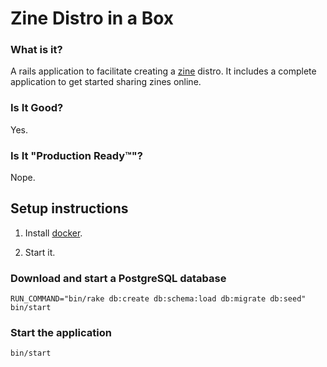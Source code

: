 # Zine Distro in a Box

### What is it?

A rails application to facilitate creating a [zine](https://en.wikipedia.org/wiki/Zine) distro. It includes a complete application to get started sharing zines online.

### Is It Good?

Yes.

### Is It "Production Ready™"?

Nope.

## Setup instructions

1. Install [docker](https://docs.docker.com/installation/).

2. Start it.

### Download and start a PostgreSQL database

```console
RUN_COMMAND="bin/rake db:create db:schema:load db:migrate db:seed" bin/start 
```

### Start the application

```console
bin/start 
```
